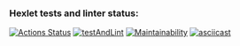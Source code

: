 ### Hexlet tests and linter status:
[![Actions Status](https://github.com/prozet-x/php-project-lvl2/workflows/hexlet-check/badge.svg)](https://github.com/prozet-x/php-project-lvl2/actions)
[![testAndLint](https://github.com/prozet-x/php-project-lvl2/actions/workflows/testAndLint.yml/badge.svg)](https://github.com/prozet-x/php-project-lvl2/actions/workflows/testAndLint.yml)
[![Maintainability](https://api.codeclimate.com/v1/badges/3dd0f44261704bce732c/maintainability)](https://codeclimate.com/github/prozet-x/php-project-lvl2/maintainability)
[![asciicast](https://asciinema.org/a/1sByZqTK0Ym2eHncU7z1rsdSw.svg)](https://asciinema.org/a/1sByZqTK0Ym2eHncU7z1rsdSw)